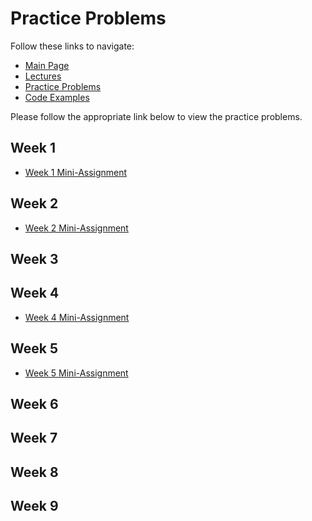 # Practice Problems
Follow these links to navigate:
- [Main Page](https://jacksonburns.github.io/MATLAB-Start-to-Finish/)
- [Lectures ](https://jacksonburns.github.io/MATLAB-Start-to-Finish/Lectures/Lectures-Landing-Page)
- [Practice Problems](https://jacksonburns.github.io/MATLAB-Start-to-Finish/Practice-Problems/Practice-Problems-Landing-Page)
- [Code Examples](https://jacksonburns.github.io/MATLAB-Start-to-Finish/Code-Examples/Code-Examples-Landing-Page)

Please follow the appropriate link below to view the practice problems.

## Week 1
- [Week 1 Mini-Assignment](https://github.com/JacksonBurns/MATLAB-Start-to-Finish/blob/master/Practice-Problems/Week-1/Mini-Assignment%20Week%201%20(1).pdf)

## Week 2
- [Week 2 Mini-Assignment](https://github.com/JacksonBurns/MATLAB-Start-to-Finish/blob/master/Practice-Problems/Week-2/Mini-Assignment%20Week%202.pdf)

## Week 3

## Week 4
- [Week 4 Mini-Assignment](https://github.com/JacksonBurns/MATLAB-Start-to-Finish/blob/master/Practice-Problems/Week-4/Mini-Assignment%20Week%204.pdf)

## Week 5
- [Week 5 Mini-Assignment](https://github.com/JacksonBurns/MATLAB-Start-to-Finish/blob/master/Practice-Problems/Week-5/Mini-Assignment%20Week%205.pdf)

## Week 6

## Week 7

## Week 8

## Week 9
